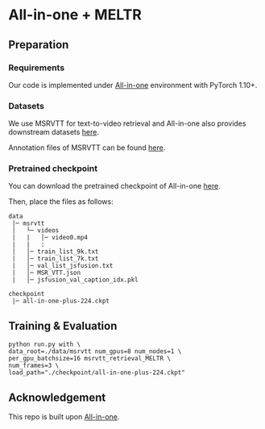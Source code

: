
# All-in-one + MELTR


## Preparation
### Requirements

Our code is implemented under [All-in-one](https://github.com/showlab/all-in-one) environment with PyTorch 1.10+.

### Datasets

We use MSRVTT for text-to-video retrieval and All-in-one also provides downstream datasets [here](https://github.com/showlab/all-in-one/blob/main/DATA.md).

Annotation files of MSRVTT can be found [here](https://drive.google.com/drive/folders/1nXWGRKjm6fwYly4YCgdKu7XtV2IXGUix).

### Pretrained checkpoint

You can download the pretrained checkpoint of All-in-one [here](https://drive.google.com/file/d/1Yd2lKppaduqG_RO1gCA6OpAfB0_IXDoX/view?usp=sharing).

Then, place the files as follows:

```
data
 |─ msrvtt
 │   └─ videos
 |   |   │─ video0.mp4
 |   |   :
 │   │─ train_list_9k.txt
 |   │─ train_list_7k.txt
 |   │─ val_list_jsfusion.txt
 |   │─ MSR_VTT.json
 |   │─ jsfusion_val_caption_idx.pkl

checkpoint
 |─ all-in-one-plus-224.ckpt
```



## Training & Evaluation

```
python run.py with \
data_root=./data/msrvtt num_gpus=8 num_nodes=1 \
per_gpu_batchsize=16 msrvtt_retrieval_MELTR \
num_frames=3 \
load_path="./checkpoint/all-in-one-plus-224.ckpt"
```




## Acknowledgement
This repo is built upon [All-in-one](https://github.com/showlab/all-in-one).
